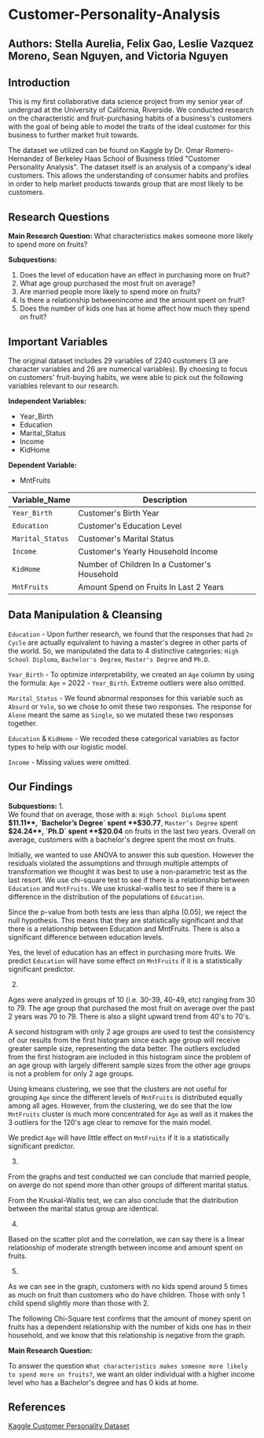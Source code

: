 # Customer-Personality-Analysis

## Authors: Stella Aurelia, Felix Gao, Leslie Vazquez Moreno, Sean Nguyen, and Victoria Nguyen

## Introduction
This is my first collaborative data science project from my senior year of undergrad at the University of California, Riverside. We conducted research on the characteristic and fruit-purchasing habits of a business's customers with the goal of being able to model the traits of the ideal customer for this business to further market fruit towards. 

The dataset we utilized can be found on Kaggle by Dr. Omar Romero-Hernandez of Berkeley Haas School of Business titled "Customer Personality Analysis". The dataset itself is an analysis of a company's ideal customers. This allows the understanding of consumer habits and profiles in order to help market products towards group that are most likely to be customers. 

## Research Questions
**Main Research Question:** What characteristics makes someone more likely to spend more on fruits? 

**Subquestions:** 
1. Does the level of education have an effect in purchasing more on fruit?
2. What age group purchased the most fruit on average? 
3. Are married people more likely to spend more on fruits?
4. Is there a relationship betweenincome and the amount spent on fruit? 
5. Does the number of kids one has at home affect how much they spend on fruit? 

## Important Variables
The original dataset includes 29 variables of 2240 customers (3 are character variables and 26 are numerical variables). By choosing to focus on customers' fruit-buying habits, we were able to pick out the following variables relevant to our research.

**Independent Variables:**
* Year_Birth
* Education
* Marital_Status
* Income
* KidHome

**Dependent Variable:**
* MntFruits

| Variable_Name | Description | 
|---------------|-------------|
| `Year_Birth` | Customer's Birth Year|
| `Education`   | Customer's Education Level|
| `Marital_Status` | Customer's Marital Status|
| `Income` | Customer's Yearly Household Income|
| `KidHome` | Number of Children In a Customer's Household|
| `MntFruits` | Amount Spend on Fruits In Last 2 Years|

## Data Manipulation & Cleansing

`Education` - Upon further research, we found that the responses that had `2n Cycle` are actually equivalent to having a master's degree in other parts of the world. So, we manipulated the data to 4 distinctive categories: `High School Diploma`, `Bachelor's Degree`, `Master's Degree` and `Ph.D`. 

`Year_Birth` - To optimize interpretability, we created an `Age` column by using the formula: `Age` = 2022 - `Year_Birth`. Extreme outliers were also omitted.

`Marital_Status` - We found abnormal responses for this variable such as `Absurd` or `Yolo`, so we chose to omit these two responses. The response for `Alone` meant the same as `Single`, so we mutated these two responses together.

`Education` & `KidHome` - We recoded these categorical variables as factor types to help with our logistic model.

`Income` - Missing values were omitted.

## Our Findings

**Subquestions:**
1.  
We found that on average, those with a: `High School Diploma` spent **$11.11**, `Bachelor’s Degree` spent **$30.77**, `Master’s Degree` spent **$24.24**, `Ph.D` spent **$20.04** on fruits in the last two years. Overall on average, customers with a bachelor's degree spent the most on fruits. 

Initially, we wanted to use ANOVA to answer this sub question. However the residuals violated the assumptions and through multiple attempts of transformation we thought it was best to use a non-parametric test as the last resort. We use chi-square test to see if there is a relationship between `Education` and `MntFruits`. We use kruskal-wallis test to see if there is a difference in the distribution of the populations of `Education`.

Since the p-value from both tests are less than alpha (0.05), we reject the null hypothesis. This means that they are statistically significant and that there is a relationship between Education and MntFruits. There is also a significant difference between education levels. 

Yes, the level of education has an effect in purchasing more fruits. We predict `Education` will have some effect on `MntFruits` if it is a statistically significant predictor. 

2. 
Ages were analyzed in groups of 10 (i.e. 30-39, 40-49, etc) ranging from 30 to 79. The age group that purchased the most fruit on average over the past 2 years was 70 to 79. There is also a slight upward trend from 40's to 70's. 

A second histogram with only 2 age groups are used to test the consistency of our results from the first histogram since each age group will receive greater sample size, representing the data better. The outliers excluded from the first histogram are included in this histogram since the problem of an age group with largely different sample sizes from the other age groups is not a problem for only 2 age groups. 

Using kmeans clustering, we see that the clusters are not useful for grouping `Age` since the different levels of `MntFruits` is distributed equally among all ages. However, from the clustering, we do see that the low `MntFruits` cluster is much more concentrated for `Age` as well as it makes the 3 outliers for the 120's age clear to remove for the main model. 

We predict `Age` will have little effect on `MntFruits` if it is a statistically significant predictor.

3. 
From the graphs and test conducted we can conclude that married people, on averge do not spend more than other groups of different marital status.

From the Kruskal-Wallis test, we can also conclude that the distribution between the marital status group are identical. 

4. 
Based on the scatter plot and the correlation, we can say there is a linear relationship of moderate strength between income and amount spent on fruits.

5. 
As we can see in the graph, customers with no kids spend around 5 times as much on fruit than customers who do have children. Those with only 1 child spend slightly more than those with 2. 

The following Chi-Square test confirms that the amount of money spent on fruits has a dependent relationship with the number of kids one has in their household, and we know that this relationship is negative from the graph.

**Main Research Question:**

To answer the question `What characteristics makes someone more likely to spend more on fruits?`, we want an older individual with a higher income level who has a Bachelor's degree and has 0 kids at home.

## References 
[Kaggle Customer Personality Dataset](https://www.kaggle.com/datasets/imakash3011/customer-personality-analysis/)
